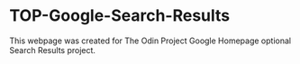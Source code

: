 # TOP-Google-Search-Results
This webpage was created for The Odin Project Google Homepage optional Search Results project.
